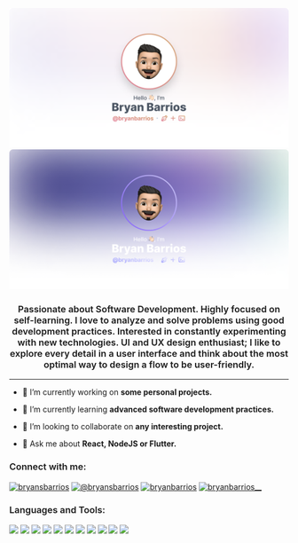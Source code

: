 ![Bryan Barrios's Banner](./assets/banner-light-mode.png#gh-light-mode-only)
![Bryan Barrios's Banner](./assets/banner-dark-mode.png#gh-dark-mode-only)

<h3 align="center" style='font-weight: 600'>
Passionate about Software Development.
Highly focused on self-learning. I love to analyze and solve problems using good development practices. 
Interested in constantly experimenting with new technologies.
UI and UX design enthusiast; I like to explore every detail in a user interface and think about the most optimal way to design a flow to be user-friendly.
</h3>

<hr />

- 🔭 I’m currently working on **some personal projects.**

- 🌱 I’m currently learning **advanced software development practices.**

- 👯 I’m looking to collaborate on **any interesting project.**

- 💬 Ask me about **React, NodeJS or Flutter.**

<h3 align="left" style='font-weight: 600'>Connect with me:</h3>
<p align="left">
	<a href="https://linkedin.com/in/bryansbarrios" target="blank"><img align="center" src="https://raw.githubusercontent.com/rahuldkjain/github-profile-readme-generator/master/src/images/icons/Social/linked-in-alt.svg" alt="bryansbarrios" height="30" width="40" /></a>
	<a href="https://medium.com/@bryansbarrios" target="blank"><img align="center" src="https://raw.githubusercontent.com/rahuldkjain/github-profile-readme-generator/master/src/images/icons/Social/medium.svg" alt="@bryansbarrios" height="30" width="40" /></a>
	<a href="https://dev.to/bryanbarrios" target="blank"><img align="center" src="https://raw.githubusercontent.com/rahuldkjain/github-profile-readme-generator/master/src/images/icons/Social/devto.svg" alt="bryanbarrios" height="30" width="40" /></a>
	<a href="https://twitter.com/bryanbarrios__" target="blank"><img align="center" src="https://raw.githubusercontent.com/rahuldkjain/github-profile-readme-generator/master/src/images/icons/Social/twitter.svg" alt="bryanbarrios__" height="30" width="40" /></a>
</p>

<h3 align="left" style='font-weight: 600'>Languages and Tools:</h3>
<p align="left">
	<img src="https://img.shields.io/badge/JavaScript-323330?style=for-the-badge&logo=javascript&logoColor=F7DF1E" />
	<img src="https://img.shields.io/badge/TypeScript-007ACC?style=for-the-badge&logo=typescript&logoColor=white" />
	<img src="https://img.shields.io/badge/Dart-0175C2?style=for-the-badge&logo=dart&logoColor=white" />
	<img src="https://img.shields.io/badge/React-20232A?style=for-the-badge&logo=react&logoColor=61DAFB" />
	<img src="https://img.shields.io/badge/Flutter-02569B?style=for-the-badge&logo=flutter&logoColor=white" />
	<img src="https://img.shields.io/badge/nestjs-E0234E?style=for-the-badge&logo=nestjs&logoColor=white" />
	<img src="https://img.shields.io/badge/firebase-ffca28?style=for-the-badge&logo=firebase&logoColor=black"/>
	<img src="https://img.shields.io/badge/PostgreSQL-316192?style=for-the-badge&logo=postgresql&logoColor=white" />
	<img src="https://img.shields.io/badge/MongoDB-4EA94B?style=for-the-badge&logo=mongodb&logoColor=white" />
	<img src="https://img.shields.io/badge/GIT-E44C30?style=for-the-badge&logo=git&logoColor=white" />
	<img src="https://img.shields.io/badge/Figma-F24E1E?style=for-the-badge&logo=figma&logoColor=white" />
</p>
